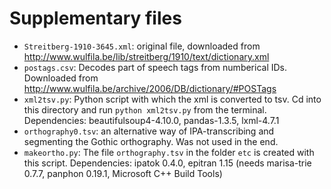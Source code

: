 # Supplementary files

- `Streitberg-1910-3645.xml`: original file, downloaded from http://www.wulfila.be/lib/streitberg/1910/text/dictionary.xml
- `postags.csv`: Decodes part of speech tags from numberical IDs. Downloaded from http://www.wulfila.be/archive/2006/DB/dictionary/#POSTags
- `xml2tsv.py`: Python script with which the xml is converted to tsv. Cd into this directory and run `python xml2tsv.py` from the terminal. Dependencies: beautifulsoup4-4.10.0, pandas-1.3.5, lxml-4.7.1
- `orthography0.tsv`: an alternative way of IPA-transcribing and segmenting the Gothic orthography. Was not used in the end.
- `makeortho.py`: The file `orthography.tsv` in the folder `etc` is created with this script. Dependencies: ipatok 0.4.0, epitran 1.15 (needs marisa-trie 0.7.7, panphon 0.19.1, Microsoft C++ Build Tools)